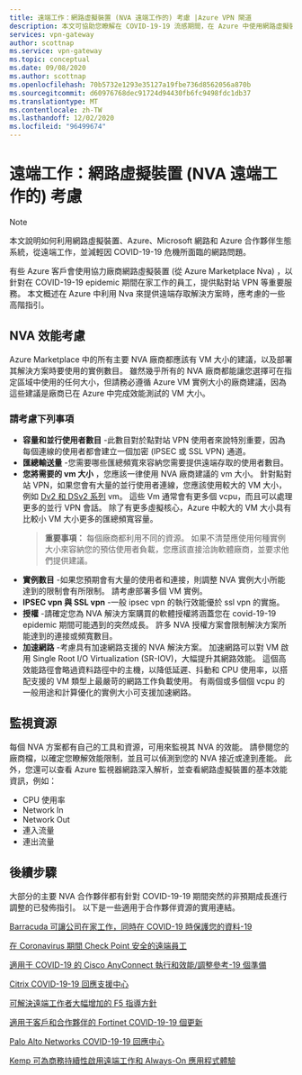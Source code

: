 ```yaml
---
title: 遠端工作：網路虛擬裝置 (NVA 遠端工作的) 考慮 |Azure VPN 閘道
description: 本文可協助您瞭解在 COVID-19-19 流感期間，在 Azure 中使用網路虛擬裝置 (Nva) 所應考慮的事項。
services: vpn-gateway
author: scottnap
ms.service: vpn-gateway
ms.topic: conceptual
ms.date: 09/08/2020
ms.author: scottnap
ms.openlocfilehash: 70b5732e1293e35127a19fbe736d8562056a870b
ms.sourcegitcommit: d60976768dec91724d94430fb6fc9498fdc1db37
ms.translationtype: MT
ms.contentlocale: zh-TW
ms.lasthandoff: 12/02/2020
ms.locfileid: "96499674"
---
```

# <a name="working-remotely-network-virtual-appliance-nva-considerations-for-remote-work"></a>遠端工作：網路虛擬裝置 (NVA 遠端工作的) 考慮

>[!NOTE]
>本文說明如何利用網路虛擬裝置、Azure、Microsoft 網路和 Azure 合作夥伴生態系統，從遠端工作，並減輕因 COVID-19-19 危機所面臨的網路問題。
>

有些 Azure 客戶會使用協力廠商網路虛擬裝置 (從 Azure Marketplace Nva) ，以針對在 COVID-19-19 epidemic 期間在家工作的員工，提供點對站 VPN 等重要服務。 本文概述在 Azure 中利用 Nva 來提供遠端存取解決方案時，應考慮的一些高階指引。

## <a name="nva-performance-considerations"></a>NVA 效能考慮

Azure Marketplace 中的所有主要 NVA 廠商都應該有 VM 大小的建議，以及部署其解決方案時要使用的實例數目。  雖然幾乎所有的 NVA 廠商都能讓您選擇可在指定區域中使用的任何大小，但請務必遵循 Azure VM 實例大小的廠商建議，因為這些建議是廠商已在 Azure 中完成效能測試的 VM 大小。  

### <a name="consider-the-following"></a>請考慮下列事項

- **容量和並行使用者數目** -此數目對於點對站 VPN 使用者來說特別重要，因為每個連線的使用者都會建立一個加密 (IPSEC 或 SSL VPN) 通道。  
- **匯總輸送量** -您需要哪些匯總頻寬來容納您需要提供遠端存取的使用者數目。
- **您將需要的 vm 大小** ，您應該一律使用 NVA 廠商建議的 vm 大小。  針對點對站 VPN，如果您會有大量的並行使用者連線，您應該使用較大的 VM 大小，例如 [Dv2 和 DSv2 系列](../virtual-machines/dv2-dsv2-series.md "Dv2 和 Dsv2 系列") vm。 這些 Vm 通常會有更多個 vcpu，而且可以處理更多的並行 VPN 會話。  除了有更多虛擬核心，Azure 中較大的 VM 大小具有比較小 VM 大小更多的匯總頻寬容量。
    > **重要事項：** 每個廠商都利用不同的資源。  如果不清楚應使用何種實例大小來容納您的預估使用者負載，您應該直接洽詢軟體廠商，並要求他們提供建議。
- **實例數目** -如果您預期會有大量的使用者和連接，則調整 NVA 實例大小所能達到的限制會有所限制。  請考慮部署多個 VM 實例。
- **IPSEC vpn 與 SSL vpn** -一般 ipsec vpn 的執行效能優於 ssl vpn 的實施。  
- **授權** -請確定您為 NVA 解決方案購買的軟體授權將涵蓋您在 covid-19-19 epidemic 期間可能遇到的突然成長。  許多 NVA 授權方案會限制解決方案所能達到的連接或頻寬數目。
- **加速網路** -考慮具有加速網路支援的 NVA 解決方案。  加速網路可以對 VM 啟用 Single Root I/O Virtualization (SR-IOV)，大幅提升其網路效能。 這個高效能路徑會略過資料路徑中的主機，以降低延遲、抖動和 CPU 使用率，以搭配支援的 VM 類型上最嚴苛的網路工作負載使用。 有兩個或多個個 vcpu 的一般用途和計算優化的實例大小可支援加速網路。

## <a name="monitoring-resources"></a>監視資源

每個 NVA 方案都有自己的工具和資源，可用來監視其 NVA 的效能。  請參閱您的廠商檔，以確定您瞭解效能限制，並且可以偵測到您的 NVA 接近或達到產能。  此外，您還可以查看 Azure 監視器網路深入解析，並查看網路虛擬裝置的基本效能資訊，例如：

- CPU 使用率
- Network In
- Network Out
- 連入流量
- 連出流量

## <a name="next-steps"></a>後續步驟

大部分的主要 NVA 合作夥伴都有針對 COVID-19-19 期間突然的非預期成長進行調整的已發佈指引。 以下是一些適用于合作夥伴資源的實用連結。

[Barracuda 可讓公司在家工作，同時在 COVID-19 時保護您的資料-19](https://www.barracuda.com/covid-19/work-from-home "在 COVID-19 期間保護您的資料時，從家裡啟用工作")

[在 Coronavirus 期間 Check Point 安全的遠端員工](https://www.checkpoint.com/solutions/secure-remote-workforce-during-coronavirus/ "Coronavirus 期間的安全遠端員工")

[適用于 COVID-19 的 Cisco AnyConnect 執行和效能/調整參考-19 個準備](https://www.cisco.com/c/en/us/support/docs/security/anyconnect-secure-mobility-client/215331-anyconnect-implementation-and-performanc.html "適用于 COVID-19 的 Cisco AnyConnect 執行和效能/調整參考-19 個準備")

[Citrix COVID-19-19 回應支援中心](https://www.citrix.com/support/covid-19-coronavirus.html "Citrix COVID-19-19 回應支援中心")

[可解決遠端工作者大幅增加的 F5 指導方針](https://www.f5.com/business-continuity "可解決遠端工作者大幅增加的 F5 指導方針")

[適用于客戶和合作夥伴的 Fortinet COVID-19-19 個更新](https://www.fortinet.com/covid-19.html "適用于客戶和合作夥伴的 COVID-19 19 更新")

[Palo Alto Networks COVID-19-19 回應中心](https://live.paloaltonetworks.com/t5/COVID-19-Response-Center/ct-p/COVID-19_Response_Center "Palo Alto Networks COVID-19-19 回應中心")

[Kemp 可為商務持續性啟用遠端工作和 Always-On 應用程式體驗](https://kemptechnologies.com/remote-work-always-on-application-experience-business-continuity/ "Kemp 可為商務持續性啟用遠端工作和 Always-On 應用程式體驗")

